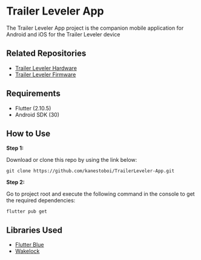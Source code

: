 # Trailer Leveler App

The Trailer Leveler App project is the companion mobile application for Android and iOS for the Trailer Leveler device

## Related Repositories
- [Trailer Leveler Hardware](https://github.com/kanestoboi/nRF52Buddy-Hardware)
- [Trailer Leveler Firmware](https://github.com/kanestoboi/TrailerLeveler-Firmware)


## Requirements
- Flutter (2.10.5)
- Android SDK (30)


## How to Use 

**Step 1:**

Download or clone this repo by using the link below:

```
git clone https://github.com/kanestoboi/TrailerLeveler-App.git
```

**Step 2:**

Go to project root and execute the following command in the console to get the required dependencies: 

```
flutter pub get 
```

## Libraries Used
- [Flutter Blue](https://github.com/pauldemarco/flutter_blue)
- [Wakelock](https://github.com/creativecreatorormaybenot/wakelock/tree/main/wakelock)

